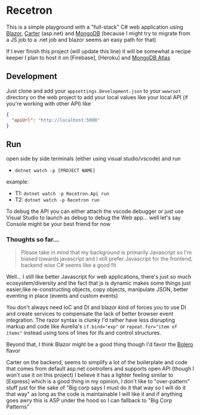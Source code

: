 # Recetron

[Blazor]: https://dotnet.microsoft.com/apps/aspnet/web-apps/blazor
[Carter]: https://github.com/CarterCommunity/Carter
[MongoDB]: https://mongodb.github.io/mongo-csharp-driver/
[MongoDB Atlas]: https://www.mongodb.com/cloud/atlas
[Bolero]: https://fsbolero.io/

This is a simple playground with a "full-stack" C# web application using [Blazor], [Carter] (asp.net) and [MongoDB] (because I might try to migrate from a JS job to a .net job and blazor seems an easy path for that)

If I ever finish this project (will update this line) it will be somewhat a recipe keeper I plan to host it on [Firebase], [Heroku] and [MongoDB Atlas]


## Development
Just clone and add your `appsettings.Development.json` to your `wwwroot` directory on the web project to add your local values like your local API (if you're working with other API)
like
```json
{
  "apiUrl": "http://localhost:5000"
}
```


## Run
open side by side terminals (either using visual studio/vscode) and run 
- `dotnet watch -p [PROJECT NAME]`

example:
- T1: `dotnet watch -p Recetron.Api run`
- T2: `dotnet watch -p Recetron run`

To debug the API you can either attach the vscode debugger or just use Visual Studio to launch as debug
to debug the Web app... well let's say Console might be your best friend for now




### Thoughts so far...

> Please take in mind that my background is primarily Javascript so I'm biased towards javascript and I still prefer Javascript for the frontend, backend wise C# seems like a good fit

Well... I still like better Javascript for web applications, there's just so much ecosystem/diversity and the fact that js is dynamic makes some things just easier,like re-constructing objects, copy objects, manipulate JSON, better eventing in place (events and custom events)

You don't always need IoC and DI and blazor kind of forces you to use DI and create services to compensate the lack of better browser event integration.
The razor syntax is clunky I'd rather have less disrupting markup and code like Aurelia's `if.bind="exp"` or `repeat.for="item of items"` instead using tons of lines for ifs and control structures.

Beyond that, I think Blazor might be a good thing though I'd favor the [Bolero] flavor

Carter on the backend, seems to simplify a lot of the boilerplate and code that comes from default asp.net controllers and supports open API (though I won't use it on this project) I believe it has a lighter feeling similar to [Express] which is a good thing in my opinion, I don't like to "over-pattern" stuff just for the sake of "Big corp says I must do it that way so I will do it that way" as long as the code is maintainable I will like it and if anything goes awry this is ASP under the hood so I can fallback to "Big Corp Patterns"